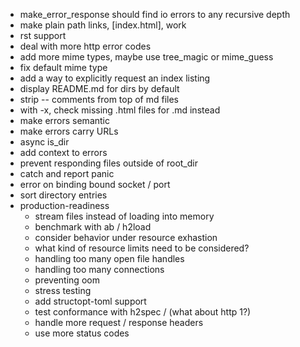 - make_error_response should find io errors to any recursive depth
- make plain path links, [index.html], work
- rst support
- deal with more http error codes
- add more mime types, maybe use tree_magic or mime_guess
- fix default mime type
- add a way to explicitly request an index listing
- display README.md for dirs by default
- strip -- comments from top of md files
- with -x, check missing .html files for .md instead
- make errors semantic
- make errors carry URLs
- async is_dir
- add context to errors
- prevent responding files outside of root_dir
- catch and report panic
- error on binding bound socket / port
- sort directory entries
- production-readiness
  - stream files instead of loading into memory
  - benchmark with ab / h2load
  - consider behavior under resource exhastion
  - what kind of resource limits need to be considered?
  - handling too many open file handles
  - handling too many connections
  - preventing oom
  - stress testing
  - add structopt-toml support
  - test conformance with h2spec / (what about http 1?)
  - handle more request / response headers
  - use more status codes

